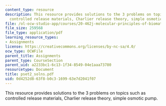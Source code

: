 ```yaml
---
content_type: resource
description: This resource provides solutions to the 3 problems on topics such as
  controlled release materials, Charlier release theory, simple osmotic pump.
file: /ol-ocw-studio-app/courses/20-462j-molecular-principles-of-biomaterials-spring-2006/0d4252d863f8b0c3169963e7d2041f07_pset2_solns.pdf
file_size: 259568
file_type: application/pdf
learning_resource_types:
- Assignments
license: https://creativecommons.org/licenses/by-nc-sa/4.0/
ocw_type: OCWFile
parent_title: Assignments
parent_type: CourseSection
parent_uid: a2233bc1-6c13-1f34-8549-04e1aaa73780
resourcetype: Document
title: pset2_solns.pdf
uid: 0d4252d8-63f8-b0c3-1699-63e7d2041f07
---
```

This resource provides solutions to the 3 problems on topics such as controlled release materials, Charlier release theory, simple osmotic pump.